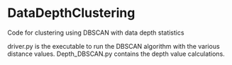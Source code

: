 # DataDepthClustering
Code for clustering using DBSCAN with data depth statistics

driver.py is the executable to run the DBSCAN algorithm with the various distance values.  Depth_DBSCAN.py contains the depth value calculations.


